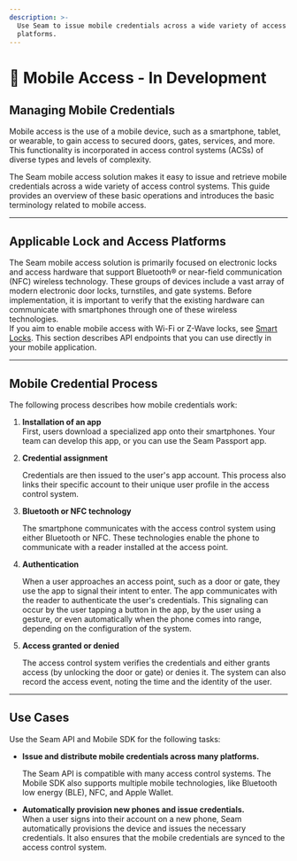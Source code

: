 ```yaml
---
description: >-
  Use Seam to issue mobile credentials across a wide variety of access
  platforms.
---
```


# 📱 Mobile Access - In Development

## Managing Mobile Credentials

Mobile access is the use of a mobile device, such as a smartphone, tablet, or wearable, to gain access to secured doors, gates, services, and more. This functionality is incorporated in access control systems (ACSs) of diverse types and levels of complexity.

The Seam mobile access solution makes it easy to issue and retrieve mobile credentials across a wide variety of access control systems. This guide provides an overview of these basic operations and introduces the basic terminology related to mobile access.&#x20;

***

## Applicable Lock and Access Platforms

The Seam mobile access solution is primarily focused on electronic locks and access hardware that support Bluetooth® or near-field communication (NFC) wireless technology. These groups of devices include a vast array of modern electronic door locks, turnstiles, and gate systems. Before implementation, it is important to verify that the existing hardware can communicate with smartphones through one of these wireless technologies.\
If you aim to enable mobile access with Wi-Fi or Z-Wave locks, see [Smart Locks](../smart-locks/). This section describes  API endpoints that you can use directly in your mobile application.

***

## Mobile Credential Process

The following process describes how mobile credentials work:

1. **Installation of an app**\
   First, users download a specialized app onto their smartphones. Your team can develop this app, or you can use the Seam Passport app.
2.  **Credential assignment**

    Credentials are then issued to the user's app account. This process also links their specific account to their unique user profile in the access control system.
3.  **Bluetooth or NFC technology**

    The smartphone communicates with the access control system using either Bluetooth or NFC. These technologies enable the phone to communicate with a reader installed at the access point.
4.  **Authentication**

    When a user approaches an access point, such as a door or gate, they use the app to signal their intent to enter. The app communicates with the reader to authenticate the user's credentials. This signaling can occur by the user tapping a button in the app, by the user using a gesture, or even automatically when the phone comes into range, depending on the configuration of the system.
5.  **Access granted or denied**

    The access control system verifies the credentials and either grants access (by unlocking the door or gate) or denies it. The system can also record the access event, noting the time and the identity of the user.

***

## Use Cases

Use the Seam API and Mobile SDK for the following tasks:

*   **Issue and distribute mobile credentials across many platforms.**

    The Seam API is compatible with many access control systems. The Mobile SDK also supports multiple mobile technologies, like Bluetooth low energy (BLE), NFC, and Apple Wallet.
* **Automatically provision new phones and issue credentials.**\
  When a user signs into their account on a new phone, Seam automatically provisions the device and issues the necessary credentials. It also ensures that the mobile credentials are synced to the access control system.
